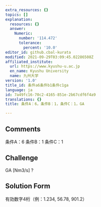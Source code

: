 ```yaml
---
extra_resources: {}
topics: []
explanation:
  resources: {}
  answer:
    Numeric:
      number: '114.472'
      tolerance:
        percent: '10.0'
editor_id: github.cbal-kurata
modified: 2021-09-29T03:09:45.02286508Z
affiliated_institute:
  url: https://www.kyushu-u.ac.jp
  en_name: Kyushu University
  name: 九州大学
version: '1.0'
title_id: 条件a6条件b1条件c1ga
language: ja
id: 7a49fc16-70c2-4165-851e-2b67cdf6f4a9
translations: {}
title: 条件A：6，条件B：1，条件C：1，GA

---
```


## Comments
条件A：6
条件B：1
条件C：1

## Challenge
GA [Nm3/s] ?

## Solution Form
有効数字4桁（例：1.234,  56.78,  901.2）




